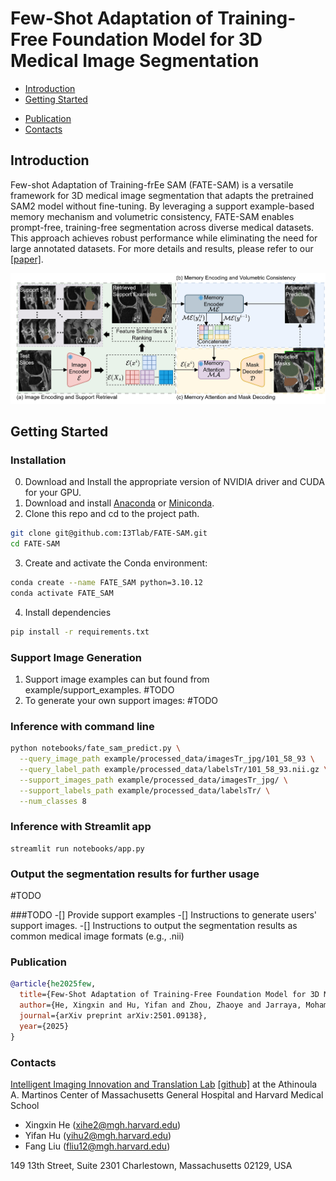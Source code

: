 # Few-Shot Adaptation of Training-Free Foundation Model for 3D Medical Image Segmentation

- [Introduction](#introduction)
- [Getting Started](#getting-started)
<!--  * [Installation](#Installation)
  * [Offline Training](#offline-training)
  * [Online Adaptation](#online-adaptation) -->
- [Publication](#publication)
- [Contacts](#contacts)
<!-- - [Star History](#star-history)-->

## Introduction
Few-shot Adaptation of Training-frEe SAM (FATE-SAM) is a versatile framework for 3D medical image segmentation that adapts the pretrained SAM2 model without fine-tuning. By leveraging a support example-based memory mechanism and volumetric consistency, FATE-SAM enables prompt-free, training-free segmentation across diverse medical datasets. This approach achieves robust performance while eliminating the need for large annotated datasets. For more details and results, please refer to our [[paper]](https://arxiv.org/abs/2501.09138).

![figure1.svg](resources%2Ffigure1.jpg)


## Getting Started
### Installation
0. Download and Install the appropriate version of NVIDIA driver and CUDA for your GPU.
1. Download and install [Anaconda](https://www.anaconda.com/download) or [Miniconda](https://docs.anaconda.com/miniconda/).
2. Clone this repo and cd to the project path.
```bash
git clone git@github.com:I3Tlab/FATE-SAM.git
cd FATE-SAM
```
3. Create and activate the Conda environment:
```bash
conda create --name FATE_SAM python=3.10.12
conda activate FATE_SAM
```
4. Install dependencies
```bash
pip install -r requirements.txt
```

### Support Image Generation
1. Support image examples can but found from example/support_examples. #TODO
2. To generate your own support images:
   #TODO


### Inference with command line
```bash
python notebooks/fate_sam_predict.py \
  --query_image_path example/processed_data/imagesTr_jpg/101_58_93 \
  --query_label_path example/processed_data/labelsTr/101_58_93.nii.gz \
  --support_images_path example/processed_data/imagesTr_jpg/ \
  --support_labels_path example/processed_data/labelsTr/ \
  --num_classes 8
```

### Inference with Streamlit app
```batsh
streamlit run notebooks/app.py
```


### Output the segmentation results for further usage
#TODO

###TODO
-[] Provide support examples
-[] Instructions to generate users' support images.
-[] Instructions to output the segmentation results as common medical image formats (e.g., .nii)

### Publication
```bibtex
@article{he2025few,
  title={Few-Shot Adaptation of Training-Free Foundation Model for 3D Medical Image Segmentation},
  author={He, Xingxin and Hu, Yifan and Zhou, Zhaoye and Jarraya, Mohamed and Liu, Fang},
  journal={arXiv preprint arXiv:2501.09138},
  year={2025}
}
```

### Contacts
[Intelligent Imaging Innovation and Translation Lab](https://liulab.mgh.harvard.edu/) [[github]](https://github.com/I3Tlab) at the Athinoula A. Martinos Center of Massachusetts General Hospital and Harvard Medical School
* Xingxin He (xihe2@mgh.harvard.edu)
* Yifan Hu (yihu2@mgh.harvard.edu)
* Fang Liu (fliu12@mgh.harvard.edu)

149 13th Street, Suite 2301
Charlestown, Massachusetts 02129, USA
